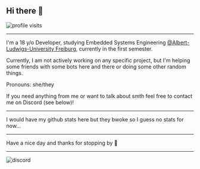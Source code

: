 ## Hi there 👋
![profile visits](https://komarev.com/ghpvc/?username=EdVraz&color=green)
_______________________________________________

I'm a 18 y/o Developer, studying Embedded Systems Engineering [@Albert-Ludwigs-University Freiburg](https://uni-freiburg.de/en/), currently in the first semester.

Currently, I am not actively working on any specific project, but I'm helping some friends with some bots here and there or doing some other random things.

Pronouns: she/they

If you need anything from me or want to talk about smth feel free to contact me on Discord (see below)!


_______________________________________________
I would have my github stats here but they bwoke so I guess no stats for now...
_______________________________________________

Have a nice day and thanks for stopping by 👋 
_______________________________________________

![discord](https://discord.c99.nl/widget/theme-3/708275751816003615.png) 
